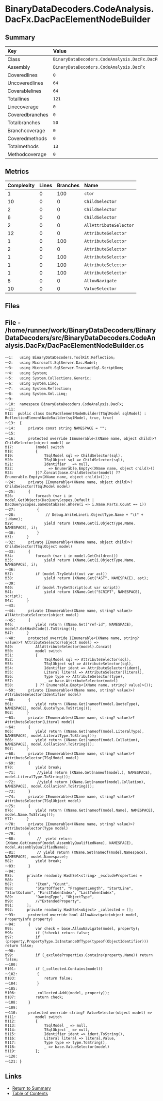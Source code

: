 ﻿# BinaryDataDecoders.CodeAnalysis.DacFx.DacPacElementNodeBuilder

## Summary

| Key             | Value                                                            |
| :-------------- | :--------------------------------------------------------------- |
| Class           | `BinaryDataDecoders.CodeAnalysis.DacFx.DacPacElementNodeBuilder` |
| Assembly        | `BinaryDataDecoders.CodeAnalysis.DacFx`                          |
| Coveredlines    | `0`                                                              |
| Uncoveredlines  | `64`                                                             |
| Coverablelines  | `64`                                                             |
| Totallines      | `121`                                                            |
| Linecoverage    | `0`                                                              |
| Coveredbranches | `0`                                                              |
| Totalbranches   | `50`                                                             |
| Branchcoverage  | `0`                                                              |
| Coveredmethods  | `0`                                                              |
| Totalmethods    | `13`                                                             |
| Methodcoverage  | `0`                                                              |

## Metrics

| Complexity | Lines | Branches | Name                   |
| :--------- | :---- | :------- | :--------------------- |
| 1          | 0     | 100      | `ctor`                 |
| 10         | 0     | 0        | `ChildSelector`        |
| 2          | 0     | 0        | `ChildSelector`        |
| 6          | 0     | 0        | `ChildSelector`        |
| 2          | 0     | 0        | `AllAttributeSelector` |
| 12         | 0     | 0        | `AttributeSelector`    |
| 1          | 0     | 100      | `AttributeSelector`    |
| 2          | 0     | 0        | `AttributeSelector`    |
| 1          | 0     | 100      | `AttributeSelector`    |
| 1          | 0     | 100      | `AttributeSelector`    |
| 1          | 0     | 100      | `AttributeSelector`    |
| 8          | 0     | 0        | `AllowNavigate`        |
| 10         | 0     | 0        | `ValueSelector`        |

## Files

## File - /home/runner/work/BinaryDataDecoders/BinaryDataDecoders/src/BinaryDataDecoders.CodeAnalysis.DacFx/DacPacElementNodeBuilder.cs

```CSharp
〰1:   using BinaryDataDecoders.ToolKit.Reflection;
〰2:   using Microsoft.SqlServer.Dac.Model;
〰3:   using Microsoft.SqlServer.TransactSql.ScriptDom;
〰4:   using System;
〰5:   using System.Collections.Generic;
〰6:   using System.Linq;
〰7:   using System.Reflection;
〰8:   using System.Xml.Linq;
〰9:   
〰10:  namespace BinaryDataDecoders.CodeAnalysis.DacFx;
〰11:  
‼12:  public class DacPacElementNodeBuilder(TSqlModel sqlModel) : ReflectionElementNodeBuilder(sqlModel, true, true)
〰13:  {
〰14:      private const string NAMESPACE = "";
〰15:  
〰16:      protected override IEnumerable<(XName name, object child)>? ChildSelector(object model) =>
‼17:          (model switch
‼18:          {
‼19:              TSqlModel sql => ChildSelector(sql),
‼20:              TSqlObject sql => ChildSelector(sql),
‼21:              Identifier _ => null,
‼22:              _ => Enumerable.Empty<(XName name, object child)>()
‼23:          })?.Concat(base.ChildSelector(model) ?? Enumerable.Empty<(XName name, object child)>());
〰24:      private IEnumerable<(XName name, object child)>? ChildSelector(TSqlModel model)
〰25:      {
‼26:          foreach (var i in model.GetObjects(DacQueryScopes.Default | DacQueryScopes.SameDatabase).Where(i => i.Name.Parts.Count == 1))
〰27:          {
〰28:              // Debug.WriteLine(i.ObjectType.Name + "\t" + i.Name);
‼29:              yield return (XName.Get(i.ObjectType.Name, NAMESPACE), i);
〰30:          }
‼31:      }
〰32:      private IEnumerable<(XName name, object child)>? ChildSelector(TSqlObject model)
〰33:      {
‼34:          foreach (var i in model.GetChildren())
‼35:              yield return (XName.Get(i.ObjectType.Name, NAMESPACE), i);
〰36:  
‼37:          if (model.TryGetAst(out var ast))
‼38:              yield return (XName.Get("AST", NAMESPACE), ast);
〰39:  
‼40:          if (model.TryGetScript(out var script))
‼41:              yield return (XName.Get("SCRIPT", NAMESPACE), script);
‼42:      }
〰43:  
〰44:      private IEnumerable<(XName name, string? value)> AllAttributeSelector(object model)
〰45:      {
‼46:          yield return (XName.Get("ref-id", NAMESPACE), model?.GetHashCode().ToString());
‼47:      }
〰48:      protected override IEnumerable<(XName name, string? value)>? AttributeSelector(object model) =>
‼49:          AllAttributeSelector(model).Concat(
‼50:          model switch
‼51:          {
‼52:              TSqlModel sql => AttributeSelector(sql),
‼53:              TSqlObject sql => AttributeSelector(sql),
‼54:              Identifier ident => AttributeSelector(ident),
‼55:              Literal literal => AttributeSelector(literal),
‼56:              Type type => AttributeSelector(type),
‼57:              _ => base.AttributeSelector(model)
‼58:          } ?? Enumerable.Empty<(XName name, string? value)>());
〰59:      private IEnumerable<(XName name, string? value)>? AttributeSelector(Identifier model)
〰60:      {
‼61:          yield return (XName.Get(nameof(model.QuoteType), NAMESPACE), model.QuoteType.ToString());
‼62:      }
〰63:      private IEnumerable<(XName name, string? value)>? AttributeSelector(Literal model)
〰64:      {
‼65:          yield return (XName.Get(nameof(model.LiteralType), NAMESPACE), model.LiteralType.ToString());
‼66:          yield return (XName.Get(nameof(model.Collation), NAMESPACE), model.Collation?.ToString());
‼67:      }
〰68:      private IEnumerable<(XName name, string? value)>? AttributeSelector(TSqlModel model)
〰69:      {
‼70:          yield break;
〰71:          //yield return (XName.Get(nameof(model.), NAMESPACE), model.LiteralType.ToString());
〰72:          //yield return (XName.Get(nameof(model.Collation), NAMESPACE), model.Collation?.ToString());
〰73:      }
〰74:      private IEnumerable<(XName name, string? value)>? AttributeSelector(TSqlObject model)
〰75:      {
‼76:          yield return (XName.Get(nameof(model.Name), NAMESPACE), model.Name.ToString());
‼77:      }
〰78:      private IEnumerable<(XName name, string? value)>? AttributeSelector(Type model)
〰79:      {
〰80:          //  yield return (XName.Get(nameof(model.AssemblyQualifiedName), NAMESPACE), model.AssemblyQualifiedName);
〰81:          // yield return (XName.Get(nameof(model.Namespace), NAMESPACE), model.Namespace);
‼82:          yield break;
〰83:      }
〰84:  
‼85:      private readonly HashSet<string> _excludeProperties =
‼86:      [
‼87:          "Item", "Count",
‼88:          "StartOffset", "FragmentLength", "StartLine", "StartColumn", "FirstTokenIndex", "LastTokenIndex",
‼89:          "OwningType", "ObjectType",
‼90:          //"ExtendedProperty",
‼91:      ];
‼92:      private readonly HashSet<object> _collected = [];
〰93:      protected override bool AllowNavigate(object model, PropertyInfo property)
〰94:      {
‼95:          var check = base.AllowNavigate(model, property);
‼96:          if (!check) return false;
‼97:          if (property.PropertyType.IsInstanceOfType(typeof(ObjectIdentifier))) return false;
〰98:  
‼99:          if (_excludeProperties.Contains(property.Name)) return false;
〰100: 
‼101:         if (_collected.Contains(model))
〰102:         {
‼103:             return false;
〰104:         }
〰105: 
‼106:         _collected.Add((model, property));
‼107:         return check;
〰108:     }
〰109: 
〰110:     protected override string? ValueSelector(object model) =>
‼111:         model switch
‼112:         {
‼113:             TSqlModel _ => null,
‼114:             TSqlObject _ => null,
‼115:             Identifier ident => ident.ToString(),
‼116:             Literal literal => literal.Value,
‼117:             Type type => type.ToString(),
‼118:             _ => base.ValueSelector(model)
‼119:         };
〰120: 
〰121: }
```

## Links

* [Return to Summary](Summary.md)
* [Table of Contents](../TOC.md)

